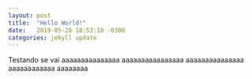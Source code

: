```yaml
---
layout: post
title:  "Hello World!"
date:   2019-05-28 18:53:18 -0300
categories: jekyll update
---
```

Testando se vai aaaaaaaaaaaaaaa
aaaaaaaaaaaaaaaa
aaaaaaaaaaaaaaa
aaaaaaaaaaaa
aaaaaaaa
